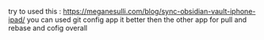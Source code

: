 
try to used this : 
https://meganesulli.com/blog/sync-obsidian-vault-iphone-ipad/
you can used git config app it better then the other app for pull and rebase and cofig overall 

